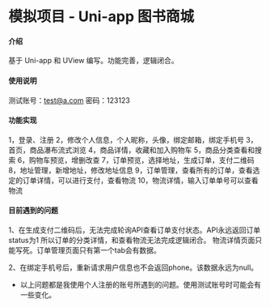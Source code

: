 # 模拟项目 - Uni-app 图书商城

#### 介绍
基于 Uni-app 和 UView  编写。功能完善，逻辑闭合。

#### 使用说明

测试账号：test@a.com
密码：123123

#### 功能实现

1，登录、注册
2，修改个人信息，个人昵称，头像，绑定邮箱，绑定手机号
3，首页，商品瀑布流式浏览
4，商品详情，收藏和加入购物车
5，商品分类查看和搜索
6，购物车预览，增删改查
7，订单预览，选择地址，生成订单，支付二维码
8，地址管理，新增地址，修改地址信息
9，订单管理，查看所有的订单，查看选定的订单详情，可以进行支付，查看物流
10，物流详情，输入订单单号可以查看物流

#### 目前遇到的问题

1、在生成支付二维码后，无法完成轮询API查看订单支付状态。API永远返回订单status为1
   所以订单的分类详情，和查看物流无法完成逻辑闭合。
   物流详情页面只能写死。订单管理页面只有第一个tab会有数据。

2、在绑定手机号后，重新请求用户信息也不会返回phone。该数据永远为null。

* 以上问题都是我使用个人注册的账号所遇到的问题。使用测试账号时可能会有一些变化。

